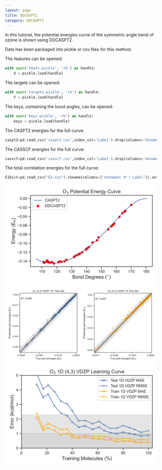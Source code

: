```yaml
---
layout: page 
title: DDCASPT2 
category: DDCASPT2 
---
```


In this tutorial, the potential energies curve of the symmetric angle bend of ozone is shown using DDCASPT2. 


Data has been packaged into pickle or csv files for this method. 

The features can be opened:
```python
with open('feats.pickle', 'rb') as handle:
    X = pickle.load(handle)
```


The targets can be opened:
```python
with open('targets.pickle', 'rb') as handle:
    Y = pickle.load(handle)
```

The keys, containing the bond angles, can be opened:
```python
with open('keys.pickle', 'rb') as handle:
    keys = pickle.load(handle)
```

The CASPT2 energies for the full curve:
```python
caspt2=pd.read_csv('caspt2.csv',index_col='Label').drop(columns='Unnamed: 0')
```

The CASSCF energies for the full curve:
```python
casscf=pd.read_csv('casscf.csv',index_col='Label').drop(columns='Unnamed: 0').loc[map(float,test_ind)].rename(columns={'SCF':0})
```


The total correlation energies for the full curve:
```python
E1Dict=pd.read_csv("E2.csv").rename(columns={'Unnamed: 0':'Label'}).set_index('Label')
```

![](/images/PEC_4_3_1D_VDZP_LC.png)
![](/images/scaled_new_4_3_1D_VDZP_pair.png)
![](/images/scaled_new_4_3_1D_VDZP_LC.png)

